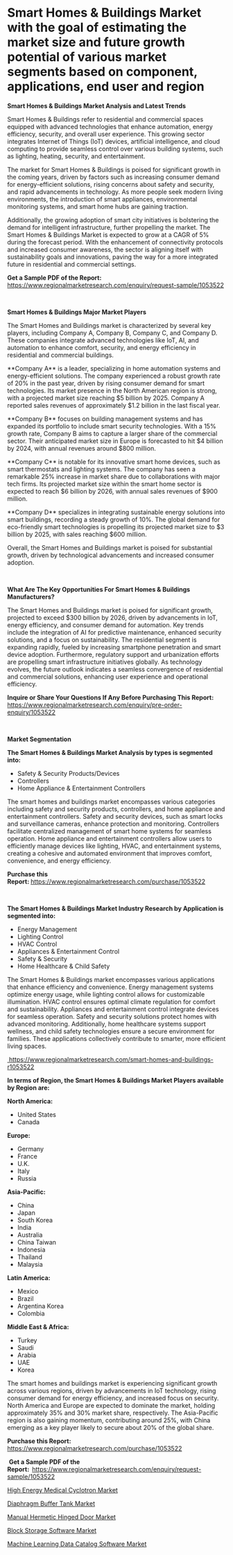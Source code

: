 <p><h1>Smart Homes & Buildings Market with the goal of estimating the market size and future growth potential of various market segments based on component, applications, end user and region</h1></p><p><strong>Smart Homes & Buildings Market Analysis and Latest Trends</strong></p>
<p><p>Smart Homes & Buildings refer to residential and commercial spaces equipped with advanced technologies that enhance automation, energy efficiency, security, and overall user experience. This growing sector integrates Internet of Things (IoT) devices, artificial intelligence, and cloud computing to provide seamless control over various building systems, such as lighting, heating, security, and entertainment.</p><p>The market for Smart Homes & Buildings is poised for significant growth in the coming years, driven by factors such as increasing consumer demand for energy-efficient solutions, rising concerns about safety and security, and rapid advancements in technology. As more people seek modern living environments, the introduction of smart appliances, environmental monitoring systems, and smart home hubs are gaining traction.</p><p>Additionally, the growing adoption of smart city initiatives is bolstering the demand for intelligent infrastructure, further propelling the market. The Smart Homes & Buildings Market is expected to grow at a CAGR of 5% during the forecast period. With the enhancement of connectivity protocols and increased consumer awareness, the sector is aligning itself with sustainability goals and innovations, paving the way for a more integrated future in residential and commercial settings.</p></p>
<p><strong>Get a Sample PDF of the Report:&nbsp;</strong> <a href="https://www.regionalmarketresearch.com/enquiry/request-sample/1053522">https://www.regionalmarketresearch.com/enquiry/request-sample/1053522</a></p>
<p>&nbsp;</p>
<p><strong>Smart Homes & Buildings Major Market Players</strong></p>
<p><p>The Smart Homes and Buildings market is characterized by several key players, including Company A, Company B, Company C, and Company D. These companies integrate advanced technologies like IoT, AI, and automation to enhance comfort, security, and energy efficiency in residential and commercial buildings.</p><p>**Company A** is a leader, specializing in home automation systems and energy-efficient solutions. The company experienced a robust growth rate of 20% in the past year, driven by rising consumer demand for smart technologies. Its market presence in the North American region is strong, with a projected market size reaching $5 billion by 2025. Company A reported sales revenues of approximately $1.2 billion in the last fiscal year.</p><p>**Company B** focuses on building management systems and has expanded its portfolio to include smart security technologies. With a 15% growth rate, Company B aims to capture a larger share of the commercial sector. Their anticipated market size in Europe is forecasted to hit $4 billion by 2024, with annual revenues around $800 million.</p><p>**Company C** is notable for its innovative smart home devices, such as smart thermostats and lighting systems. The company has seen a remarkable 25% increase in market share due to collaborations with major tech firms. Its projected market size within the smart home sector is expected to reach $6 billion by 2026, with annual sales revenues of $900 million.</p><p>**Company D** specializes in integrating sustainable energy solutions into smart buildings, recording a steady growth of 10%. The global demand for eco-friendly smart technologies is propelling its projected market size to $3 billion by 2025, with sales reaching $600 million.</p><p>Overall, the Smart Homes and Buildings market is poised for substantial growth, driven by technological advancements and increased consumer adoption.</p></p>
<p>&nbsp;</p>
<p><strong>What Are The Key Opportunities For Smart Homes & Buildings Manufacturers?</strong></p>
<p><p>The Smart Homes and Buildings market is poised for significant growth, projected to exceed $300 billion by 2026, driven by advancements in IoT, energy efficiency, and consumer demand for automation. Key trends include the integration of AI for predictive maintenance, enhanced security solutions, and a focus on sustainability. The residential segment is expanding rapidly, fueled by increasing smartphone penetration and smart device adoption. Furthermore, regulatory support and urbanization efforts are propelling smart infrastructure initiatives globally. As technology evolves, the future outlook indicates a seamless convergence of residential and commercial solutions, enhancing user experience and operational efficiency.</p></p>
<p><strong>Inquire or Share Your Questions If Any Before Purchasing This Report:</strong> <a href="https://www.regionalmarketresearch.com/enquiry/pre-order-enquiry/1053522">https://www.regionalmarketresearch.com/enquiry/pre-order-enquiry/1053522</a></p>
<p>&nbsp;</p>
<p><strong>Market Segmentation</strong></p>
<p><strong>The Smart Homes & Buildings Market Analysis by types is segmented into:</strong></p>
<p><ul><li>Safety & Security Products/Devices</li><li>Controllers</li><li>Home Appliance & Entertainment Controllers</li></ul></p>
<p><p>The smart homes and buildings market encompasses various categories including safety and security products, controllers, and home appliance and entertainment controllers. Safety and security devices, such as smart locks and surveillance cameras, enhance protection and monitoring. Controllers facilitate centralized management of smart home systems for seamless operation. Home appliance and entertainment controllers allow users to efficiently manage devices like lighting, HVAC, and entertainment systems, creating a cohesive and automated environment that improves comfort, convenience, and energy efficiency.</p></p>
<p><strong>Purchase this Report:&nbsp;</strong><a href="https://www.regionalmarketresearch.com/purchase/1053522">https://www.regionalmarketresearch.com/purchase/1053522</a></p>
<p>&nbsp;</p>
<p><strong>The Smart Homes & Buildings Market Industry Research by Application is segmented into:</strong></p>
<p><ul><li>Energy Management</li><li>Lighting Control</li><li>HVAC Control</li><li>Appliances & Entertainment Control</li><li>Safety & Security</li><li>Home Healthcare & Child Safety</li></ul></p>
<p><p>The Smart Homes & Buildings market encompasses various applications that enhance efficiency and convenience. Energy management systems optimize energy usage, while lighting control allows for customizable illumination. HVAC control ensures optimal climate regulation for comfort and sustainability. Appliances and entertainment control integrate devices for seamless operation. Safety and security solutions protect homes with advanced monitoring. Additionally, home healthcare systems support wellness, and child safety technologies ensure a secure environment for families. These applications collectively contribute to smarter, more efficient living spaces.</p></p>
<p><a href="https://www.regionalmarketresearch.com/smart-homes-and-buildings-r1053522">&nbsp;https://www.regionalmarketresearch.com/smart-homes-and-buildings-r1053522</a></p>
<p><strong>In terms of Region, the Smart Homes & Buildings Market Players available by Region are:</strong></p>
<p>
    <p> <strong> North America: </strong>
        <ul>
            <li>United States</li>
            <li>Canada</li>
        </ul>
        </p> 
    <p> <strong> Europe: </strong>
        <ul>
            <li>Germany</li>
            <li>France</li>
            <li>U.K.</li>
            <li>Italy</li>
            <li>Russia</li>
        </ul>
        </p> 
    <p> <strong> Asia-Pacific: </strong>
        <ul>
            <li>China</li>
            <li>Japan</li>
            <li>South Korea</li>
            <li>India</li>
            <li>Australia</li>
            <li>China Taiwan</li>
            <li>Indonesia</li>
            <li>Thailand</li>
            <li>Malaysia</li>
        </ul>
        </p> 
    <p> <strong> Latin America: </strong>
        <ul>
            <li>Mexico</li>
            <li>Brazil</li>
            <li>Argentina Korea</li>
            <li>Colombia</li>
        </ul>
        </p> 
    <p> <strong> Middle East & Africa: </strong>
        <ul>
            <li>Turkey</li>
            <li>Saudi</li>
            <li>Arabia</li>
            <li>UAE</li>
            <li>Korea</li>
        </ul>
    </p>
    </p>
<p><p>The smart homes and buildings market is experiencing significant growth across various regions, driven by advancements in IoT technology, rising consumer demand for energy efficiency, and increased focus on security. North America and Europe are expected to dominate the market, holding approximately 35% and 30% market share, respectively. The Asia-Pacific region is also gaining momentum, contributing around 25%, with China emerging as a key player likely to secure about 20% of the global share.</p></p>
<p><strong>Purchase this Report: </strong><a href="https://www.regionalmarketresearch.com/purchase/1053522">https://www.regionalmarketresearch.com/purchase/1053522</a></p>
<p>&nbsp;<strong>Get a Sample PDF of the Report:&nbsp;&nbsp;</strong><a href="https://www.regionalmarketresearch.com/enquiry/request-sample/1053522">https://www.regionalmarketresearch.com/enquiry/request-sample/1053522</a></p>
<p><strong></strong></p>
<p><p><a href="https://medium.com/@napppffr55/what-is-influencing-the-future-of-high-energy-medical-cyclotron-a00bbbba234a?postPublishedType=repub">High Energy Medical Cyclotron Market</a></p><p><a href="https://medium.com/@napppffr55/diaphragm-buffer-tank-industry-sector-market-dynamics-and-future-scenarios-2024-2031-9ff146418ff9">Diaphragm Buffer Tank Market</a></p><p><a href="https://issuu.com/reportprime-2/docs/manual-hermetic-hinged-door-market-_424d6865805447">Manual Hermetic Hinged Door Market</a></p><p><a href="https://www.linkedin.com/pulse/block-storage-software-market-global-insights-regional-analysis-7jozc">Block Storage Software Market</a></p><p><a href="https://www.linkedin.com/pulse/machine-learning-data-catalog-software-market-size-share-analysis-mntoc">Machine Learning Data Catalog Software Market</a></p></p>